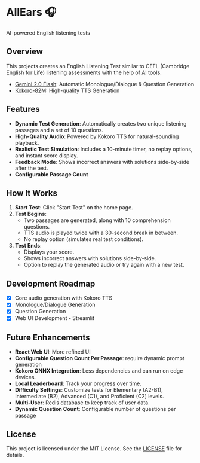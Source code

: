 # AllEars 🎧  
AI-powered English listening tests

## Overview

This projects creates an English Listening Test similar to CEFL (Cambridge English for Life) listening assessments with the help of AI tools.

- [Gemini 2.0 Flash](https://deepmind.google/technologies/gemini/flash/): Automatic Monologue/Dialogue & Question Generation
- [Kokoro-82M](https://huggingface.co/hexgrad/Kokoro-82M): High-quality TTS Generation 

## Features
- **Dynamic Test Generation**: Automatically creates two unique listening passages and a set of 10 questions.  
- **High-Quality Audio**: Powered by Kokoro TTS for natural-sounding playback.  
- **Realistic Test Simulation**: Includes a 10-minute timer, no replay options, and instant score display.  
- **Feedback Mode**: Shows incorrect answers with solutions side-by-side after the test.  
- **Configurable Passage Count**

## How It Works
1. **Start Test**: Click "Start Test" on the home page.  
2. **Test Begins**:  
   - Two passages are generated, along with 10 comprehension questions.  
   - TTS audio is played twice with a 30-second break in between.  
   - No replay option (simulates real test conditions).  
3. **Test Ends**:  
   - Displays your score.  
   - Shows incorrect answers with solutions side-by-side.  
   - Option to replay the generated audio or try again with a new test.  

## Development Roadmap
- [x] Core audio generation with Kokoro TTS
- [x] Monologue/Dialogue Generation
- [x] Question Generation
- [x] Web UI Development - Streamlit

## Future Enhancements
- **React Web UI**: More refined UI
- **Configurable Question Count Per Passage**: require dynamic prompt generation
- **Kokoro ONNX Integration**: Less dependencies and can run on edge devices.
- **Local Leaderboard**: Track your progress over time.  
- **Difficulty Settings**: Customize tests for Elementary (A2-B1), Intermediate (B2), Advanced (C1), and Proficient (C2) levels.  
- **Multi-User**: Redis database to keep track of user data.
- **Dynamic Question Count**: Configurable number of questions per passage

## License
This project is licensed under the MIT License. See the [LICENSE](LICENSE) file for details.
